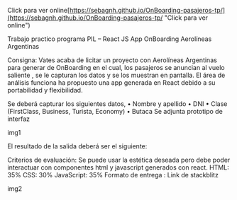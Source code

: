Click para ver online[https://sebagnh.github.io/OnBoarding-pasajeros-tp/](https://sebagnh.github.io/OnBoarding-pasajeros-tp/ "Click para ver online")

Trabajo practico programa PIL – React JS
App OnBoarding Aerolíneas Argentinas

Consigna:
Vates acaba de licitar un proyecto con Aerolíneas Argentinas para generar de OnBoarding en el cual, los pasajeros se anuncian al vuelo saliente , se le capturan los datos y se los muestran en pantalla.
El área de análisis funciona ha propuesto una app generada en React debido a su portabilidad y flexibilidad.

Se deberá capturar los siguientes datos,
•	Nombre y apellido
•	DNI
•	Clase (FirstClass, Business, Turista, Economy)
•	Butaca
Se adjunta prototipo de interfaz
 

 img1


El resultado de la salida deberá ser el siguiente:
 
Criterios de evaluación:
Se puede usar la estética deseada pero debe poder interactuar con componentes html y javascript generados con react.
HTML: 35%
CSS: 30%
JavaScript: 35%
Formato de entrega : Link de stackblitz


img2



<!--
https://stackblitz.com/edit/react-ts-y6kdsf
https://stackblitz.com/edit/react-ts-y6kdsf?file=App.js,components%2FDataTable.js,components%2FFormulario.js,style.css


https://www.paradigmadigital.com/dev/agilizar-desarrollo-tablas-react/
npm install react-table --save


npm i --save bootstrap @popperjs/core




        <div>
                <button onClick={ () => {
                    pasajeros.map((p)=>{console.log(p)});
                    console.log(pasajeros) 
                }}>Mostrar</button>
            </div>

-->